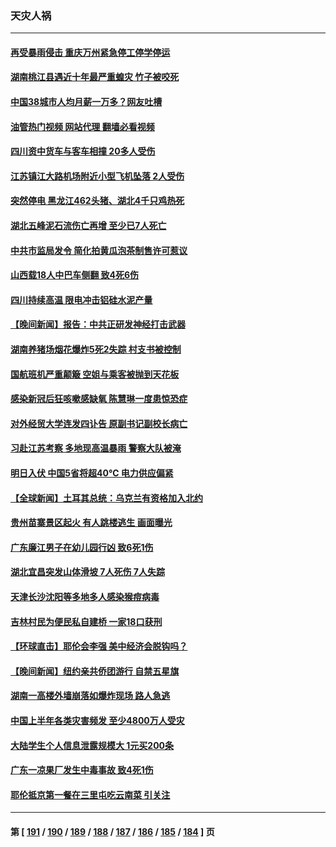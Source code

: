 ### 天灾人祸
---
#### [再受暴雨侵击 重庆万州紧急停工停学停运](../../pages/ncid280/n14034176.md?07150445) 
#### [湖南桃江县遇近十年最严重蝗灾 竹子被咬死](../../pages/ncid280/n14034279.md?07150445) 
#### [中国38城市人均月薪一万多？网友吐槽](../../pages/ncid280/n14033544.md?07150445) 
#### [油管热门视频 网站代理 翻墙必看视频](http://138.2.39.72:81/youtube.html?epic-marker?07150445)
#### [四川资中货车与客车相撞 20多人受伤](../../pages/ncid280/n14033570.md?07150445) 
#### [江苏镇江大路机场附近小型飞机坠落 2人受伤](../../pages/ncid280/n14033491.md?07150445) 
#### [突然停电 黑龙江462头猪、湖北4千只鸡热死](../../pages/ncid280/n14033488.md?07150445) 
#### [湖北五峰泥石流伤亡再增 至少已7人死亡](../../pages/ncid280/n14033266.md?07150445) 
#### [中共市监局发令 简化拍黄瓜泡茶制售许可惹议](../../pages/ncid280/n14032897.md?07150445) 
#### [山西载18人中巴车侧翻 致4死6伤](../../pages/ncid280/n14032812.md?07150445) 
#### [四川持续高温 限电冲击铝硅水泥产量](../../pages/ncid280/n14032347.md?07150445) 
#### [【晚间新闻】报告：中共正研发神经打击武器](../../pages/ncid280/n14032152.md?07150445) 
#### [湖南养猪场烟花爆炸5死2失踪 村支书被控制](../../pages/ncid280/n14032100.md?07150445) 
#### [国航班机严重颠簸 空姐与乘客被抛到天花板](../../pages/ncid280/n14031979.md?07150445) 
#### [感染新冠后狂咳嗽感缺氧 陈慧琳一度患惊恐症](../../pages/ncid280/n14031789.md?07150445) 
#### [对外经贸大学连发四讣告 原副书记副校长病亡](../../pages/ncid280/n14031712.md?07150445) 
#### [习赴江苏考察 多地现高温暴雨 警察大队被淹](../../pages/ncid280/n14031260.md?07150445) 
#### [明日入伏 中国5省将超40℃ 电力供应偏紧](../../pages/ncid280/n14031560.md?07150445) 
#### [【全球新闻】土耳其总统：乌克兰有资格加入北约](../../pages/ncid280/n14031509.md?07150445) 
#### [贵州苗寨景区起火 有人跳楼逃生 画面曝光](../../pages/ncid280/n14031362.md?07150445) 
#### [广东廉江男子在幼儿园行凶 致6死1伤](../../pages/ncid280/n14031355.md?07150445) 
#### [湖北宜昌突发山体滑坡 7人死伤 7人失踪](../../pages/ncid280/n14031048.md?07150445) 
#### [天津长沙沈阳等多地多人感染猴痘病毒](../../pages/ncid280/n14030703.md?07150445) 
#### [吉林村民为便民私自建桥  一家18口获刑](../../pages/ncid280/n14030702.md?07150445) 
#### [【环球直击】耶伦会李强 美中经济会脱钩吗？](../../pages/ncid280/n14030417.md?07150445) 
#### [【晚间新闻】纽约亲共侨团游行 自禁五星旗](../../pages/ncid280/n14030680.md?07150445) 
#### [湖南一高楼外墙崩落如爆炸现场 路人急逃](../../pages/ncid280/n14030657.md?07150445) 
#### [中国上半年各类灾害频发 至少4800万人受灾](../../pages/ncid280/n14030455.md?07150445) 
#### [大陆学生个人信息泄露规模大 1元买200条](../../pages/ncid280/n14030276.md?07150445) 
#### [广东一凉果厂发生中毒事故 致4死1伤](../../pages/ncid280/n14030167.md?07150445) 
#### [耶伦抵京第一餐在三里屯吃云南菜 引关注](../../pages/ncid280/n14030202.md?07150445) 

---
#### 第 [ [191](./191.md?07150445) / [190](./190.md?07150445) / [189](./189.md?07150445) / [188](./188.md?07150445) / [187](./187.md?07150445) / [186](./186.md?07150445) / [185](./185.md?07150445) / [184](./184.md?07150445) ] 页
